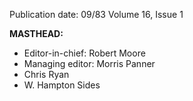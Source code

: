 Publication date: 09/83
Volume 16, Issue 1

**MASTHEAD:**
- Editor-in-chief: Robert Moore
- Managing editor: Morris Panner
-  Chris Ryan
- W. Hampton Sides


